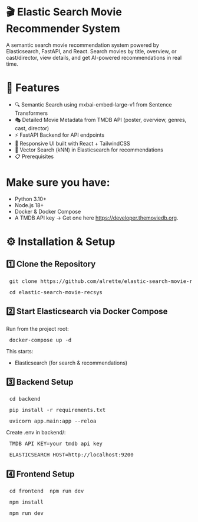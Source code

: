 # 🎬 Elastic Search Movie Recommender System

A semantic search movie recommendation system powered by Elasticsearch, FastAPI, and React.
Search movies by title, overview, or cast/director, view details, and get AI-powered recommendations in real time.

# 🚀 Features
- 🔍 Semantic Search using mxbai-embed-large-v1 from Sentence Transformers
- 🎭 Detailed Movie Metadata from TMDB API (poster, overview, genres, cast, director)
- ⚡ FastAPI Backend for API endpoints
- 🎨 Responsive UI built with React + TailwindCSS
- 🔗 Vector Search (kNN) in Elasticsearch for recommendations
- 📋 Prerequisites

# Make sure you have:
- Python 3.10+
- Node.js 18+
- Docker & Docker Compose
- A TMDB API key → Get one here https://developer.themoviedb.org.

# ⚙️ Installation & Setup
## 1️⃣ Clone the Repository
<pre lang="bash"> git clone https://github.com/alrette/elastic-search-movie-recsys</pre>
<pre lang="bash"> cd elastic-search-movie-recsys</pre>

## 2️⃣ Start Elasticsearch via Docker Compose
Run from the project root:

<pre lang="bash"> docker-compose up -d </pre>

This starts:
- Elasticsearch (for search & recommendations)

## 3️⃣ Backend Setup
<pre lang="bash"> cd backend</pre>
<pre lang="bash"> pip install -r requirements.txt</pre>
<pre lang="bash"> uvicorn app.main:app --reloa </pre>
Create .env in backend/:

<pre lang="bash"> TMDB_API_KEY=your_tmdb_api_key</pre>
<pre lang="bash"> ELASTICSEARCH_HOST=http://localhost:9200 </pre>

## 4️⃣ Frontend Setup
<pre lang="bash"> cd frontend  npm run dev </pre>
<pre lang="bash"> npm install</pre>
<pre lang="bash"> npm run dev </pre>